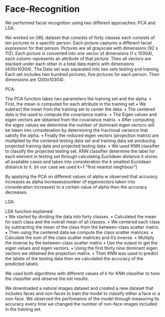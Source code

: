 # Face-Recognition

We performed facial recognition using two different approaches: PCA and LDA.

We worked on ORL dataset that consists of forty classes each consists of ten pictures to a specific person. Each picture captures a different facial expression for that person. 
Pictures are all grayscale with dimensions (92 x 112). Each picture is converted into one vector of dimensions (1 x 10304), each column represents an attribute of that picture. 
Then all vectors are stacked under each other in a total data matrix with dimensions (400x10304). The Data set was separated into two sets testing and training. 
Each set includes two hundred pictures, five pictures for each person. Their dimensions are (200x10304).

PCA:

The PCA function takes two parameters the training set and the alpha. 
•	First, the mean is computed for each attribute in the training set
•	We subtract the mean from the training set to center the data. 
•	The centered data is the used to compute the covariance matrix.
•	The Eigen values and eigen vectors are obtained from the covariance matrix. 
•	After computing the eigen values we determine the number of dominant eigen vectors will be taken into consideration by determining the fractional variance
  that satisfy the alpha. 
•	Finally the reduced eigen vectors (projection matrix) are multiplied by the centered testing data set and training data set producing projected training data
  and projected testing data. 
•	We used KNN classifier to classify the projected testing set. KNN classifier determine the label for each element in testing set through calculating Euclidean distance
  it stores all available cases and takes into consideration the k smallest Euclidean distance to it. (in our case we used k=1 ”first nearest neighbour”)

By applying the PCA on different values of alpha w observed that accuracy increases as alpha increases(number of eigenvectors taken into consideration increases)
to a certain value of alpha then the accuracy decreases.


LDA:

LDA function explained:                       
•	We started by dividing the data into forty classes.
•	Calculated the mean for each class and the overall mean of all classes.
•	We centered each class by subtracting the mean of the class from the between-class scatter matrix.
•	Then using the centered data we compute the class scatter matrices.
•	Calculate the sum of the class scatter matrices and it’s inverse.
•	Multiply the inverse by the between-class scatter matrix 
•	Use the output to get the eigen values and eigen vectors.
•	Using the first thirty nine dominant eigen vectors we obtained the projection matrix. 
•	Then KNN was used to predict the labels of the testing data then we calculated the accuracy of the predicted labels.

We used both algorithms with different values of k for KNN classifier to tune the classifier and observe the est results.

We downloaded a natural images dataset and created a new dataset that includes faces and non-faces to train the model to classify either a face or a non-face.
We observed the perfomance of the model through measuring its accuracy every time we changed the number of non-face images included in the training set.

  
